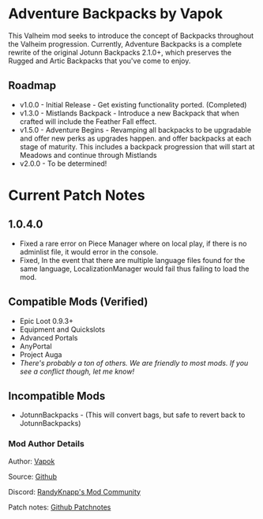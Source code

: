 # Adventure Backpacks by Vapok

This Valheim mod seeks to introduce the concept of Backpacks throughout the Valheim progression. Currently, 
Adventure Backpacks is a complete rewrite of the original Jotunn Backpacks 2.1.0+, which preserves the Rugged and Artic Backpacks
that you've come to enjoy.

## Roadmap
* v1.0.0 - Initial Release - Get existing functionality ported. (Completed)
* v1.3.0 - Mistlands Backpack - Introduce a new Backpack that when crafted will include the Feather Fall effect.
* v1.5.0 - Adventure Begins - Revamping all backpacks to be upgradable and offer new perks as upgrades happen. and offer backpacks at each 
stage of maturity. This includes a backpack progression that will start at Meadows and continue through Mistlands
* v2.0.0 - To be determined!

# Current Patch Notes
## 1.0.4.0
* Fixed a rare error on Piece Manager where on local play, if there is no adminlist file, it would error in the console.
* Fixed, In the event that there are multiple language files found for the same language, LocalizationManager would fail thus failing to load the mod.

## Compatible Mods (Verified)
* Epic Loot 0.9.3+
* Equipment and Quickslots
* Advanced Portals
* AnyPortal
* Project Auga
* _There's probably a ton of others. We are friendly to most mods. If you see a conflict though, let me know!_

## Incompatible Mods
* JotunnBackpacks - (This will convert bags, but safe to revert back to JotunnBackpacks)

### Mod Author Details

Author: [Vapok](https://github.com/Vapok)

Source: [Github](https://github.com/Vapok/AdventureBackpacks)

Discord: [RandyKnapp's Mod Community](https://discord.gg/randyknappmods)

Patch notes: [Github Patchnotes](https://github.com/Vapok/AdventureBackpacks/blob/main/PATCHNOTES.md)


